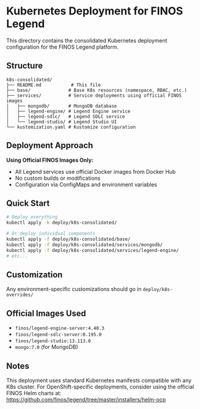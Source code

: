 # Kubernetes Deployment for FINOS Legend

This directory contains the consolidated Kubernetes deployment configuration for the FINOS Legend platform.

## Structure

```
k8s-consolidated/
├── README.md           # This file
├── base/              # Base K8s resources (namespace, RBAC, etc.)
├── services/          # Service deployments using official FINOS images
│   ├── mongodb/       # MongoDB database
│   ├── legend-engine/ # Legend Engine service
│   ├── legend-sdlc/   # Legend SDLC service
│   └── legend-studio/ # Legend Studio UI
└── kustomization.yaml # Kustomize configuration
```

## Deployment Approach

**Using Official FINOS Images Only:**
- All Legend services use official Docker images from Docker Hub
- No custom builds or modifications
- Configuration via ConfigMaps and environment variables

## Quick Start

```bash
# Deploy everything
kubectl apply -k deploy/k8s-consolidated/

# Or deploy individual components
kubectl apply -f deploy/k8s-consolidated/base/
kubectl apply -f deploy/k8s-consolidated/services/mongodb/
kubectl apply -f deploy/k8s-consolidated/services/legend-engine/
# etc...
```

## Customization

Any environment-specific customizations should go in `deploy/k8s-overrides/`

## Official Images Used

- `finos/legend-engine-server:4.40.3`
- `finos/legend-sdlc-server:0.195.0`
- `finos/legend-studio:13.113.0`
- `mongo:7.0` (for MongoDB)

## Notes

This deployment uses standard Kubernetes manifests compatible with any K8s cluster.
For OpenShift-specific deployments, consider using the official FINOS Helm charts at:
https://github.com/finos/legend/tree/master/installers/helm-ocp